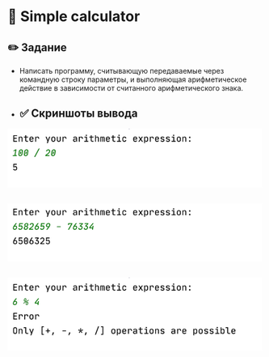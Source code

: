 # :1234: Simple calculator
## :pencil2: Задание
* Написать программу, считывающую передаваемые через командную строку параметры, и выполняющая 
арифметическое действие в зависимости от считанного арифметического знака.
* ## :white_check_mark: Скриншоты вывода 
![screenshot](https://github.com/k-allard/JavaSberITSchool/blob/develop/00_InputReading1/divisionExpr.png)

##
![screenshot](https://github.com/k-allard/JavaSberITSchool/blob/develop/00_InputReading1/minusExpr.png)

##
![screenshot](https://github.com/k-allard/JavaSberITSchool/blob/develop/00_InputReading1/error.png)
